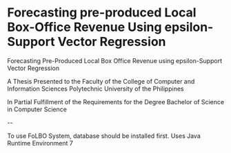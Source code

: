 # Forecasting pre-produced Local Box-Office Revenue Using epsilon-Support Vector Regression

Forecasting Pre-Produced Local Box Office Revenue using 
epsilon-Support Vector Regression

A Thesis
Presented to the Faculty of the
College of Computer and Information Sciences
Polytechnic University of the Philippines

In Partial Fulfillment
of the Requirements for the Degree
Bachelor of Science in Computer Science

--

To use FoLBO System, database should be installed first.
Uses Java Runtime Environment 7